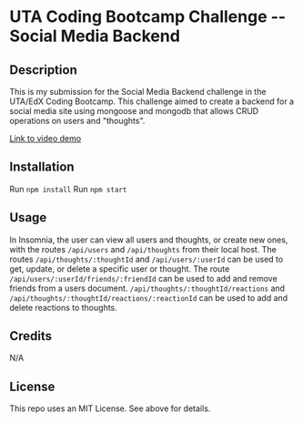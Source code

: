 
# UTA Coding Bootcamp Challenge  -- Social Media Backend

## Description

This is my submission for the Social Media Backend challenge in the UTA/EdX Coding Bootcamp. This challenge aimed to create a backend for a social media site using mongoose and mongodb that allows CRUD operations on users and "thoughts".

<a href="https://drive.google.com/file/d/1gj2m3KsNUBuZNRRa0zxiJJiNscvX8Nc2/view?usp=sharing">Link to video demo</a>



## Installation

Run `npm install`
Run `npm start`

## Usage

In Insomnia, the user can view all users and thoughts, or create new ones, with the routes `/api/users` and `/api/thoughts` from their local host. The routes `/api/thoughts/:thoughtId` and `/api/users/:userId` can be used to get, update, or delete a specific user or thought. The route `/api/users/:userId/friends/:friendId` can be used to add and remove friends from a users document. `/api/thoughts/:thoughtId/reactions` and `/api/thoughts/:thoughtId/reactions/:reactionId` can be used to add and delete reactions to thoughts.


## Credits

N/A

## License

This repo uses an MIT License. See above for details.
